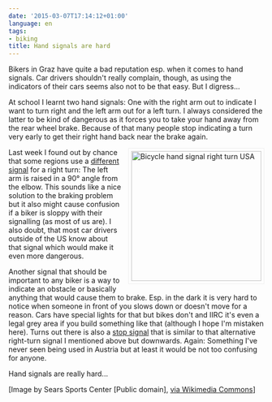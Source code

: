 ```yaml
---
date: '2015-03-07T17:14:12+01:00'
language: en
tags:
- biking
title: Hand signals are hard
---
```



Bikers in Graz have quite a bad reputation esp. when it comes to hand
signals. Car drivers shouldn't really complain, though, as using the indicators
of their cars seems also not to be that easy. But I digress...

At school I learnt two hand signals: One with the right arm out to indicate I
want to turn right and the left arm out for a left turn.  I always considered
the latter to be kind of dangerous as it forces you to take your hand away from
the rear wheel brake. Because of that many people stop indicating a turn very
early to get their right hand back near the brake again.

<a style="float: right;margin: 0 0 1em 1em; border: 1px solid #EFEFEF; padding: 5px" title="By Sears Sports Center [Public domain], via Wikimedia Commons" href="http://commons.wikimedia.org/wiki/File%3ABicycle_hand_signal_right_turn_USA.jpg"><img height="256" alt="Bicycle hand signal right turn USA" src="https://upload.wikimedia.org/wikipedia/commons/thumb/5/58/Bicycle_hand_signal_right_turn_USA.jpg/256px-Bicycle_hand_signal_right_turn_USA.jpg"/></a>Last week I found out by chance that some regions use a [different signal][1]
for a right turn: The left arm is raised in a 90° angle from the elbow.
This sounds like a nice solution to the braking problem but it also might cause
confusion if a biker is sloppy with their signalling (as most of us are). I also
doubt, that most car drivers outside of the US know about that signal which
would make it even more dangerous.

Another signal that should be important to any biker is a way to indicate an
obstacle or basically anything that would cause them to brake. Esp. in the dark
it is very hard to notice when someone in front of you slows down or doesn't
move for a reason. Cars have special lights for that but bikes don't and IIRC
it's even a legal grey area if you build something like that (although I hope
I'm mistaken here). Turns out there is also a [stop signal][2] that is similar
to that alternative right-turn signal I mentioned above but downwards. Again:
Something I've never seen being used in Austria but at least it would be not too
confusing for anyone.

Hand signals are really hard...

[Image by Sears Sports Center [Public domain], <a href="http://commons.wikimedia.org/wiki/File%3ABicycle_hand_signal_right_turn_USA.jpg">via Wikimedia Commons</a>]



[1]: http://en.wikipedia.org/wiki/Hand_signals#Right_turn
[2]: http://www1.toronto.ca/wps/portal/contentonly?vgnextoid=af6e0995bbbc1410VgnVCM10000071d60f89RCRD
